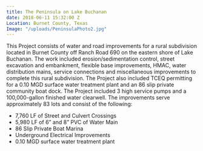 ```yaml
---
title: The Peninsula on Lake Buchanan
date: 2018-06-11 15:32:00 Z
Location: Burnet County, Texas
Image: "/uploads/PeninsulaPhoto2.jpg"
---
```


This Project consists of water and road improvements for a rural subdivision located in Burnet County off Ranch Road 690 on the eastern shore of Lake Buchanan.  The work included erosion/sedimentation control, street excavation and embankment, flexible base improvements, HMAC, water distribution mains, service connections and miscellaneous improvements to complete this rural subdivision.  The Project also included TCEQ permitting for a 0.10 MGD surface water treatment plant and an 86 slip private community boat dock.  The Project included 3 high service pumps and a 100,000-gallon finished water clearwell.  The improvements serve approximately 83 lots and consist of the following: 
* 7,760 LF of Street and Culvert Crossings
* 5,980 LF of 6” and 8” PVC of Water Main
* 86 Slip Private Boat Marina
* Underground Electrical Improvements
* 0.10 MGD surface water treatment plant
